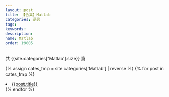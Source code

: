 ```yaml
---
layout: post
title: 【合集】Matlab
categories: 语言
tags:
keywords:
description:
name: Matlab
order: 19005
---
```


共 {{site.categories['Matlab'].size}} 篇


{% assign cates_tmp =  site.categories['Matlab'] |  reverse %}
{% for post in cates_tmp %}
  <li>
    <a href="{{ post.url }}" class="pjaxlink">{{post.title}}</a>
  </li>
{% endfor %}
